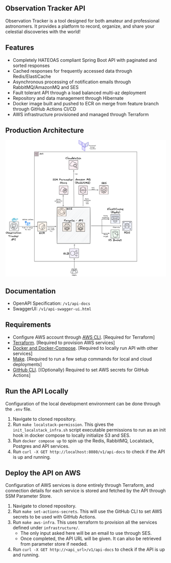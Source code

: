 ## Observation Tracker API
Observation Tracker is a tool designed for both amateur and professional astronomers. It provides a platform to record, organize, and share your celestial discoveries with the world! 

## Features
- Completely HATEOAS compliant Spring Boot API with paginated and sorted responses
- Cached responses for frequently accessed data through Redis/ElastiCache
- Asynchronous processing of notification emails through RabbitMQ/AmazonMQ and SES
- Fault tolerant API through a load balanced multi-az deployment
- Repository and data management through Hibernate
- Docker image built and pushed to ECR on merge from feature branch through GitHub Actions CI/CD
- AWS infrastructure provisioned and managed through Terraform

## Production Architecture
![Architecture](https://raw.githubusercontent.com/ris-tlp/observation-tracker/main/media/architecture_diagram.png?token=GHSAT0AAAAAAB6SHAUHAWFQINV2Z7KE2WSEZPNLQSQ)

## Documentation
- OpenAPI Specification: `/v1/api-docs`
- SwaggerUI: `/v1/api-swagger-ui.html`

## Requirements 
- Configure AWS account through [AWS CLI](https://aws.amazon.com/cli/). [Required for Terraform]
- [Terraform](https://www.terraform.io/). [Required to provision AWS services]
- [Docker and Docker-Compose](https://www.docker.com/). [Required to locally run API with other services]
- [Make](https://www.gnu.org/software/make/manual/make.html). [Required to run a few setup commands for local and cloud deployments]
- [GitHub CLI](https://cli.github.com/). [(Optionally) Required to set AWS secrets for GitHub Actions]

## Run the API Locally
Configuration of the local development environment can be done through the `.env` file.
1. Navigate to cloned repository.
2. Run `make localstack-permission`. This gives the `init_localstack_infra.sh` script executable permissions to run as an init hook in docker compose to locally initialize S3 and SES.
3. Run `docker compose up` to spin up the Redis, RabbitMQ, Localstack, Postgres and API services.
4. Run `curl -X GET http://localhost:8080/v1/api-docs` to check if the API is up and running. 

## Deploy the API on AWS
Configuration of AWS services is done entirely through Terraform, and connection details for each service is stored and fetched by the API through SSM Parameter Store.
1. Navigate to cloned repository.
2. Run `make set-actions-secrets`. This will use the GitHub CLI to set AWS secrets to be used with GitHub Actions.
3. Run `make aws-infra`. This uses terraform to provision all the services defined under `infrastructure/`.
   - The only input asked here will be an email to use through SES.
   - Once completed, the API URL will be given. It can also be retrieved from parameter store if needed.
4. Run `curl -X GET http://<api_url>/v1/api-docs` to check if the API is up and running.
   

